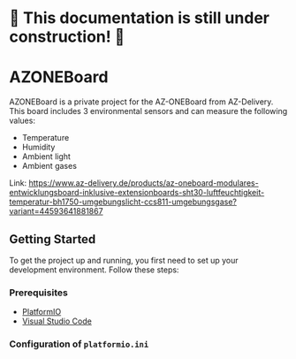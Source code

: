 


# 🚧 This documentation is still under construction! 🚧

# AZONEBoard

AZONEBoard is a private project for the AZ-ONEBoard from AZ-Delivery. This board includes 3 environmental sensors and can measure the following values:
- Temperature
- Humidity
- Ambient light
- Ambient gases

Link: https://www.az-delivery.de/products/az-oneboard-modulares-entwicklungsboard-inklusive-extensionboards-sht30-luftfeuchtigkeit-temperatur-bh1750-umgebungslicht-ccs811-umgebungsgase?variant=44593641881867

## Getting Started

To get the project up and running, you first need to set up your development environment. Follow these steps:

### Prerequisites

- [PlatformIO](https://platformio.org/)
- [Visual Studio Code](https://code.visualstudio.com/)

### Configuration of `platformio.ini`


